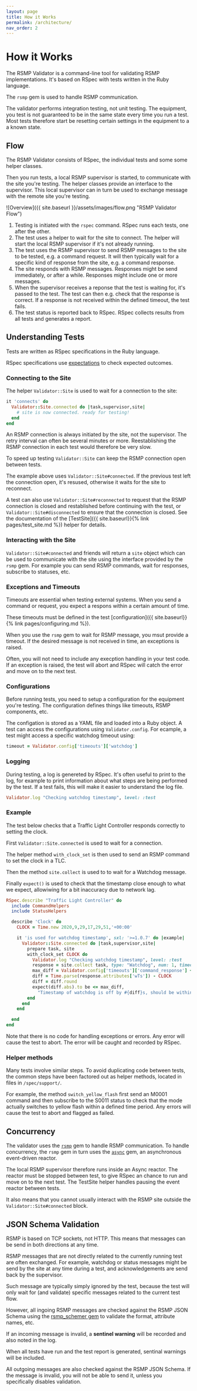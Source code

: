```yaml
---
layout: page
title: How it Works
permalink: /architecture/
nav_order: 2
---
```


# How it Works
The RSMP Validator is a command-line tool for validating RSMP implementations. It's based on RSpec with tests written in the Ruby language.

The `rsmp` gem is used to handle RSMP communication.

The validator performs integration testing, not unit testing. The equipment, you test is not guaranteed to be in the same state every time you run a test. Most tests therefore start be resetting certain settings in the equipment to a a known state.

## Flow
The RSMP Validator consists of RSpec, the individual tests and some some helper classes.

Then you run tests, a local RSMP supervisor is started, to communicate with the site you're testing. The helper classes provide an interface to the supervisor. This local supervisor can in turn be used to exchange message with the remote  site you're testing.

![Overview]({{ site.baseurl }}/assets/images/flow.png "RSMP Validator Flow")

1. Testing is initiated with the `rspec` command. RSpec runs each tests, one after the other.
2. The test uses a helper to wait for the site to connect. The helper will start the local RSMP supervisor if it's not already running.
3. The test uses the RSMP supervisor to send RSMP messages to the site to be tested, e.g. a command request. It will then typically wait for a specific kind of response from the site, e.g. a command response.
4. The site responds with RSMP messages. Responses might be send immediately, or after a while. Responses might include one or more messages.
5. When the supervisor receives a reponse that the test is waiting for, it's passed to the test. The test can then e.g. check that the response is correct. If a response is not received within the defined timeout, the test fails.
6. The test status is reported back to RSpec. RSpec collects results from all tests and generates a report.

## Understanding Tests
Tests are written as RSpec specifications in the Ruby language.

RSpec specifications use [expectations](https://relishapp.com/rspec/rspec-expectations/docs) to check expected outcomes.

### Connecting to the Site 
The helper `Validator::Site` is used to wait for a connection to the site:

```ruby
it 'connects' do
  Validator::Site.connected do |task,supervisor,site|
    # site is now connected. ready for testing!
  end
end
```

An RSMP connection is always initiated by the site, not the supervisor. The retry interval can often be several minutes or more. Reestablishing the RSMP connection in each test would therefore be very slow.

To speed up testing `Validator::Site` can keep the RSMP connection open between tests.

The example above uses `Validator::Site#connected`. If the previous test left the connection open, it's resused, otherwise it waits for the site to reconnect.

A test can also use `Validator::Site#reconnected` to request that the RSMP connection is closed and restablished before continuing with the test, or `Validator::Site#disconnected` to ensure that the connection is closed. See the documentation of the [TestSite]({{ site.baseurl}}{% link pages/test_site.md %}) helper for details. 

### Interacting with the Site
`Validator::Site#connected` and friends will return a `site` object which can be used to communicate with the site using the interface provided by the `rsmp` gem. For example you can send RSMP commands, wait for responses, subscribe to statuses, etc.

### Exceptions and Timeouts
Timeouts are essential when testing external systems. When you send a command or request, you expect a respons within a certain amount of time.

These timeouts must be defined in the test [configuration]({{ site.baseurl}}{% link pages/configuring.md %}).

When you use the `rsmp` gem to wait for RSMP message, you msut provide a timeout. If the desired message is not received in time, an exceptions is raised. 

Often, you will not need to include any execption handling in your test code. If an exception is raised, the test will abort and RSpec will catch the error and move on to the next test.

### Configurations
Before running tests, you need to setup a configuration for the equipment you're testing. The configuration defines things like timeouts, RSMP components, etc.

The configation is stored as a YAML file and loaded into a Ruby object. A test can access the configurations using `Validator.config`. For ecample, a test might access a specific watchdog timeout using:

```ruby
timeout = Validator.config['timeouts']['watchdog']
```

### Logging
During testing, a log is genereted by RSpec. It's often useful to print to the log, for example to print information about what steps are being performed by the test. If a test fails, this will make it easier to understand the log file.

```ruby
Validator.log "Checking watchdog timestamp", level: :test
```

### Example
The test below checks that a Traffic Light Controller responds correctly to setting the clock.

First `Validator::Site.connected` is used to wait for a connection.

The helper method `with_clock_set` is then used to send an RSMP command to set the clock in a TLC. 

Then the method `site.collect` is used to to wait for a Watchdog message.

Finally `expect()` is used to check that the timestamp close enough to what we expect, allowiwing for a bit inaccuracy due to network lag.

```ruby
RSpec.describe "Traffic Light Controller" do
  include CommandHelpers
  include StatusHelpers

  describe 'Clock' do
    CLOCK = Time.new 2020,9,29,17,29,51,'+00:00'

    it 'is used for watchdog timestamp', sxl: '>=1.0.7' do |example|
      Validator::Site.connected do |task,supervisor,site|
        prepare task, site
        with_clock_set CLOCK do
          Validator.log "Checking watchdog timestamp", level: :test
          response = site.collect task, type: "Watchdog", num: 1, timeout: Validator.config['timeouts']['watchdog']
          max_diff = Validator.config['timeouts']['command_response'] + Validator.config['timeouts']['status_response']
          diff = Time.parse(response.attributes['wTs']) - CLOCK
          diff = diff.round
          expect(diff.abs).to be <= max_diff,
            "Timestamp of watchdog is off by #{diff}s, should be within #{max_diff}s"
        end
      end
    end

  end
end
```

Note that there is no code for handling exceptions or errors. Any error will cause the test to abort. The error will be caught and recorded by RSpec. 
### Helper methods
Many tests involve similar steps. To avoid duplicating code between tests, the common steps have been factored out as helper methods, located in files in `/spec/support/`.

For example, the method `switch_yellow_flash` first send an M0001 command and then subscribe to the S0011 status to check that the mode actually switches to yellow flash within a defined time period. Any errors will cause the test to abort and flagged as failed.

## Concurrency
The validator uses the [`rsmp`](https://github.com/rsmp-nordic/rsmp) gem to handle RSMP communication. To handle concurrency, the `rsmp` gem in turn uses the [`async`](https://github.com/socketry/async) gem, an asynchronous event-driven reactor.

The local RSMP supervisor therefore runs inside an Async reactor. The reactor must be stopped between test, to give RSpec an chance to run and move on to the next test. The TestSite helper handles pausing the event reactor between tests.

It also means that you cannot usually interact with the RSMP site outside the `Validator::Site#connected` block.

## JSON Schema Validation
RSMP is based on TCP sockets, not HTTP. This means that messages can be send in both directions at any time. 
 
RSMP messages that are not directly related to the currently running test are often exchanged. For example, watchdog or status messages might be send by the site at any time during a test, and acknowledgements are send back by the supervisor.

Such message are typically simply ignored by the test, because the test will only wait for (and validate) specific messages related to the current test flow.

However, all ingoing RSMP messages are checked against the RSMP JSON Schema using the [rsmp_schemer gem](https://github.com/rsmp-nordic/rsmp_schemer) to validate the format, attribute names, etc.

If an incoming message is invalid, a **sentinel warning** will be recorded and also noted in the log.

When all tests have run and the test report is generated, sentinal warnings will be included.

All outgoing messages are also checked against the RSMP JSON Schema. If the message is invalid, you will not be able to send it, unless you specifically disables validation.


